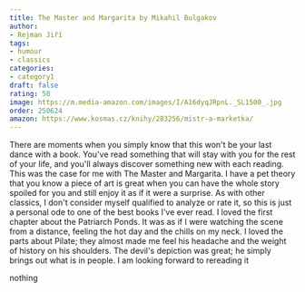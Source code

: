 ```yaml
---
title: The Master and Margarita by Mikahil Bulgakov
author:
- Rejman Jiří
tags:
- humour
- classics
categories:
- category1
draft: false
rating: 50
image: https://m.media-amazon.com/images/I/A16dyqJRpnL._SL1500_.jpg
order: 250624
amazon: https://www.kosmas.cz/knihy/283256/mistr-a-marketka/
---
```


There are moments when you simply know that this won't be your last dance with a book. You've read something that will stay with you for the rest of your life, and you'll always discover something new with each reading. This was the case for me with The Master and Margarita. I have a pet theory that you know a piece of art is great when you can have the whole story spoiled for you and still enjoy it as if it were a surprise. As with other classics, I don't consider myself qualified to analyze or rate it, so this is just a personal ode to one of the best books I've ever read. I loved the first chapter about the Patriarch Ponds. It was as if I were watching the scene from a distance, feeling the hot day and the chills on my neck. I loved the parts about Pilate; they almost made me feel his headache and the weight of history on his shoulders. The devil's depiction was great; he simply brings out what is in people. I am looking forward to rereading it

<!--more-->
nothing
